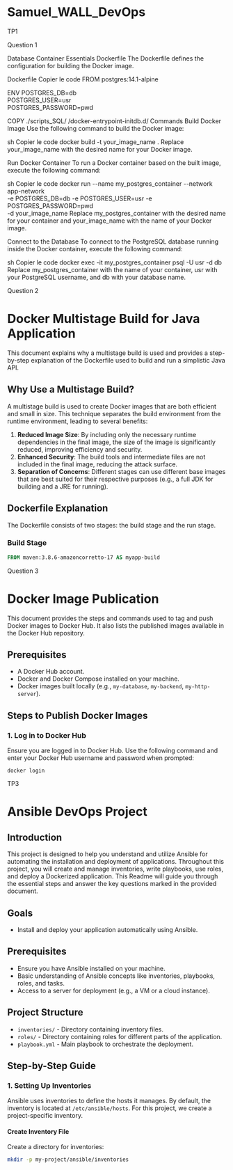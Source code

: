 # Samuel_WALL_DevOps
TP1

Question 1

Database Container Essentials
Dockerfile
The Dockerfile defines the configuration for building the Docker image.

Dockerfile
Copier le code
FROM postgres:14.1-alpine

ENV POSTGRES_DB=db \
    POSTGRES_USER=usr \
    POSTGRES_PASSWORD=pwd

COPY ./scripts_SQL/ /docker-entrypoint-initdb.d/
Commands
Build Docker Image
Use the following command to build the Docker image:

sh
Copier le code
docker build -t your_image_name .
Replace your_image_name with the desired name for your Docker image.

Run Docker Container
To run a Docker container based on the built image, execute the following command:

sh
Copier le code
docker run --name my_postgres_container --network app-network \
-e POSTGRES_DB=db -e POSTGRES_USER=usr -e POSTGRES_PASSWORD=pwd \
-d your_image_name
Replace my_postgres_container with the desired name for your container and your_image_name with the name of your Docker image.

Connect to the Database
To connect to the PostgreSQL database running inside the Docker container, execute the following command:

sh
Copier le code
docker exec -it my_postgres_container psql -U usr -d db
Replace my_postgres_container with the name of your container, usr with your PostgreSQL username, and db with your database name.



 Question 2

# Docker Multistage Build for Java Application

This document explains why a multistage build is used and provides a step-by-step explanation of the Dockerfile used to build and run a simplistic Java API.

## Why Use a Multistage Build?

A multistage build is used to create Docker images that are both efficient and small in size. This technique separates the build environment from the runtime environment, leading to several benefits:

1. **Reduced Image Size**: By including only the necessary runtime dependencies in the final image, the size of the image is significantly reduced, improving efficiency and security.
2. **Enhanced Security**: The build tools and intermediate files are not included in the final image, reducing the attack surface.
3. **Separation of Concerns**: Different stages can use different base images that are best suited for their respective purposes (e.g., a full JDK for building and a JRE for running).

## Dockerfile Explanation

The Dockerfile consists of two stages: the build stage and the run stage.

### Build Stage

```dockerfile
FROM maven:3.8.6-amazoncorretto-17 AS myapp-build
```

Question 3

# Docker Image Publication

This document provides the steps and commands used to tag and push Docker images to Docker Hub. It also lists the published images available in the Docker Hub repository.

## Prerequisites

- A Docker Hub account.
- Docker and Docker Compose installed on your machine.
- Docker images built locally (e.g., `my-database`, `my-backend`, `my-http-server`).

## Steps to Publish Docker Images

### 1. Log in to Docker Hub

Ensure you are logged in to Docker Hub. Use the following command and enter your Docker Hub username and password when prompted:

```docker
docker login
```

TP3

# Ansible DevOps Project

## Introduction
This project is designed to help you understand and utilize Ansible for automating the installation and deployment of applications. Throughout this project, you will create and manage inventories, write playbooks, use roles, and deploy a Dockerized application. This Readme will guide you through the essential steps and answer the key questions marked in the provided document.

## Goals
- Install and deploy your application automatically using Ansible.

## Prerequisites
- Ensure you have Ansible installed on your machine.
- Basic understanding of Ansible concepts like inventories, playbooks, roles, and tasks.
- Access to a server for deployment (e.g., a VM or a cloud instance).

## Project Structure
- `inventories/` - Directory containing inventory files.
- `roles/` - Directory containing roles for different parts of the application.
- `playbook.yml` - Main playbook to orchestrate the deployment.

## Step-by-Step Guide

### 1. Setting Up Inventories
Ansible uses inventories to define the hosts it manages. By default, the inventory is located at `/etc/ansible/hosts`. For this project, we create a project-specific inventory.

#### Create Inventory File
Create a directory for inventories:
```sh
mkdir -p my-project/ansible/inventories

